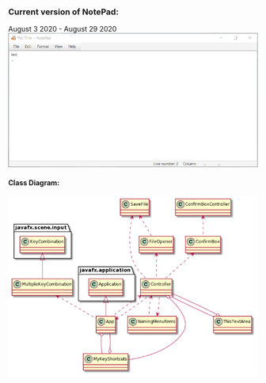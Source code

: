 ### Current version of NotePad:
August 3 2020 - August 29 2020
<img src="https://github.com/zakrzewskib/NotePadJavaFX/blob/master/notepadImage.png">

#### Class Diagram:
<img src="https://github.com/zakrzewskib/NotePadJavaFX/blob/master/classDiagram.png">

